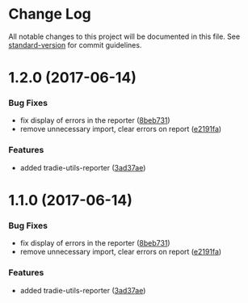 # Change Log

All notable changes to this project will be documented in this file.
See [standard-version](https://github.com/conventional-changelog/standard-version) for commit guidelines.

<a name="1.2.0"></a>
# 1.2.0 (2017-06-14)


### Bug Fixes

* fix display of errors in the reporter ([8beb731](https://github.com/jameslnewell/tradie-v4/commit/8beb731))
* remove unnecessary import, clear errors on report ([e2191fa](https://github.com/jameslnewell/tradie-v4/commit/e2191fa))


### Features

* added tradie-utils-reporter ([3ad37ae](https://github.com/jameslnewell/tradie-v4/commit/3ad37ae))




<a name="1.1.0"></a>
# 1.1.0 (2017-06-14)


### Bug Fixes

* fix display of errors in the reporter ([8beb731](https://github.com/jameslnewell/tradie-v4/commit/8beb731))
* remove unnecessary import, clear errors on report ([e2191fa](https://github.com/jameslnewell/tradie-v4/commit/e2191fa))


### Features

* added tradie-utils-reporter ([3ad37ae](https://github.com/jameslnewell/tradie-v4/commit/3ad37ae))
